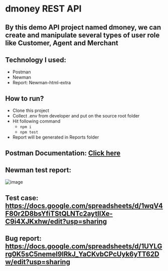 # dmoney REST API
## By this demo API project named dmoney, we can create and manipulate several types of user role like Customer, Agent and Merchant
## Technology I used:
  - Postman
  - Newman
  - Report: Newman-html-extra
## How to run?
  - Clone this project
  - Collect .env from developer and put on the source root folder
  - Hit following command
    - ``` npm i ```
    - ``` npm test ```  
  - Report will be generated in Reports folder
    
## Postman Documentation: <a href="https://documenter.getpostman.com/view/33823808/2sAYdoF7j8" target="_blank">Click here</a>

## Newman test report:
  ![image](https://github.com/user-attachments/assets/8b4e6f38-bfbf-4f7b-8a6c-f50c9aaf6c2a)

  
## Test case: https://docs.google.com/spreadsheets/d/1wqV4F80r2D8bsYfiTStQLNTc2aytIlXe-C9i4XJKxhw/edit?usp=sharing

## Bug report: https://docs.google.com/spreadsheets/d/1UYLGrg0K5sC5nemel9lRkJ_YaCKvbCPcUyk6yTT62Dw/edit?usp=sharing 

   
     
    


